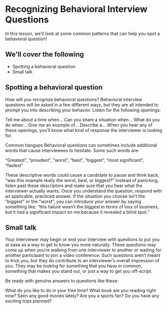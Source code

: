 # Recognizing Behavioral Interview Questions

In this lesson, we'll look at some common patterns that can help you spot a behavioral question!

## We'll cover the following

- Spotting a behavioral question
- Small talk

## Spotting a behavioral question

How will you recognize behavioral questions? Behavioral interview questions will be asked in a few different ways, but they are all intended to prompt you into describing your behavior. Listen for the following openings:

Tell me about a time when…
Can you share a situation when…
What do you do when…
Give me an example of…
Describe a…
When you hear any of these openings, you’ll know what kind of response the interviewer is looking for.

Common hangups
Behavioral questions can sometimes include additional words that cause interviewees to hesitate. Some such words are:

“Greatest”, “proudest”, “worst”, “best”, “biggest”, “most significant”, “fastest”

These descriptive words could cause a candidate to pause and think back, “was this example really the worst, best, or biggest?” Instead of panicking, listen past these descriptors and make sure that you hear what the interviewer actually wants. Once you understand the question, respond with an applicable, practiced answer. If the situation you choose isn’t the “biggest” or the “worst”, you can introduce your answer by saying something like; “this failure wasn’t the biggest in terms of loss of business, but it had a significant impact on me because it revealed a blind spot.”

## Small talk

Your interviewer may begin or end your interview with questions to put you at ease as a way to get to know you more naturally. These questions may come up when you’re walking from one interviewer to another or waiting for another participant to join a video conference. Such questions aren’t meant to trick you, but they do contribute to an interviewer’s overall impression of you. They may be looking for something that you have in common, something that makes you stand out, or just a way to get you off-script.

Be ready with genuine answers to questions like these:

What do you like to do in your free time?
What book are you reading right now?
Seen any good movies lately?
Are you a sports fan?
Do you have any exciting trips planned?
